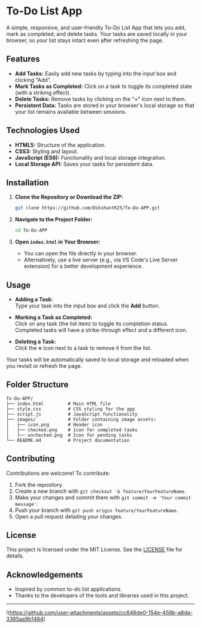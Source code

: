 
# To-Do List App

A simple, responsive, and user-friendly To-Do List App that lets you add, mark as completed, and delete tasks. Your tasks are saved locally in your browser, so your list stays intact even after refreshing the page.

## Features

- **Add Tasks:** Easily add new tasks by typing into the input box and clicking "Add".
- **Mark Tasks as Completed:** Click on a task to toggle its completed state (with a striking effect).
- **Delete Tasks:** Remove tasks by clicking on the "×" icon next to them.
- **Persistent Data:** Tasks are stored in your browser's local storage so that your list remains available between sessions.

## Technologies Used

- **HTML5:** Structure of the application.
- **CSS3:** Styling and layout.
- **JavaScript (ES6):** Functionality and local storage integration.
- **Local Storage API:** Saves your tasks for persistent data.

## Installation

1. **Clone the Repository or Download the ZIP:**

   ```bash
   git clone https://github.com/DikshantK25/To-Do-APP.git
   ```

2. **Navigate to the Project Folder:**

   ```bash
   cd To-Do-APP
   ```

3. **Open `index.html` in Your Browser:**

   - You can open the file directly in your browser.
   - Alternatively, use a live server (e.g., via VS Code's Live Server extension) for a better development experience.

## Usage

- **Adding a Task:**  
  Type your task into the input box and click the **Add** button.
  
- **Marking a Task as Completed:**  
  Click on any task (the list item) to toggle its completion status. Completed tasks will have a strike-through effect and a different icon.
  
- **Deleting a Task:**  
  Click the **×** icon next to a task to remove it from the list.

Your tasks will be automatically saved to local storage and reloaded when you revisit or refresh the page.

## Folder Structure

```
To-Do-APP/
├── index.html         # Main HTML file
├── style.css          # CSS styling for the app
├── script.js          # JavaScript functionality
├── images/            # Folder containing image assets:
│   ├── icon.png       # Header icon
│   ├── checked.png    # Icon for completed tasks
│   ├── unchecked.png  # Icon for pending tasks
└── README.md          # Project documentation
```

## Contributing

Contributions are welcome! To contribute:

1. Fork the repository.
2. Create a new branch with `git checkout -b feature/YourFeatureName`.
3. Make your changes and commit them with `git commit -m 'Your commit message'`.
4. Push your branch with `git push origin feature/YourFeatureName`.
5. Open a pull request detailing your changes.

## License

This project is licensed under the MIT License. See the [LICENSE](LICENSE) file for details.

## Acknowledgements

- Inspired by common to-do list applications.
- Thanks to the developers of the tools and libraries used in this project.

---

!(https://github.com/user-attachments/assets/cc646de0-154e-458b-a8da-3385aa9b1484)


